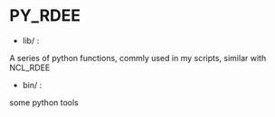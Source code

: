 # PY_RDEE

+ lib/ :

A series of python functions, commly used in my scripts, similar with NCL_RDEE

+ bin/ :

some python tools
